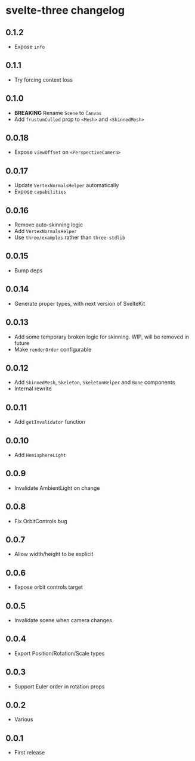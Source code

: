 # svelte-three changelog

## 0.1.2

- Expose `info`

## 0.1.1

- Try forcing context loss

## 0.1.0

- **BREAKING** Rename `Scene` to `Canvas`
- Add `frustumCulled` prop to `<Mesh>` and `<SkinnedMesh>`

## 0.0.18

- Expose `viewOffset` on `<PerspectiveCamera>`

## 0.0.17

- Update `VertexNormalsHelper` automatically
- Expose `capabilities`

## 0.0.16

- Remove auto-skinning logic
- Add `VertexNormalsHelper`
- Use `three/examples` rather than `three-stdlib`

## 0.0.15

- Bump deps

## 0.0.14

- Generate proper types, with next version of SvelteKit

## 0.0.13

- Add some temporary broken logic for skinning. WIP, will be removed in future
- Make `renderOrder` configurable

## 0.0.12

- Add `SkinnedMesh`, `Skeleton`, `SkeletonHelper` and `Bone` components
- Internal rewrite

## 0.0.11

- Add `getInvalidator` function

## 0.0.10

- Add `HemisphereLight`

## 0.0.9

- Invalidate AmbientLight on change

## 0.0.8

- Fix OrbitControls bug

## 0.0.7

- Allow width/height to be explicit

## 0.0.6

- Expose orbit controls target

## 0.0.5

- Invalidate scene when camera changes

## 0.0.4

- Export Position/Rotation/Scale types

## 0.0.3

- Support Euler order in rotation props

## 0.0.2

- Various

## 0.0.1

- First release
